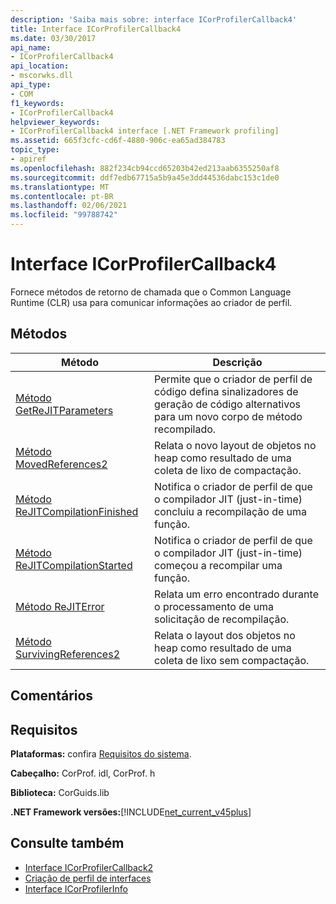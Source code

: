 ```yaml
---
description: 'Saiba mais sobre: interface ICorProfilerCallback4'
title: Interface ICorProfilerCallback4
ms.date: 03/30/2017
api_name:
- ICorProfilerCallback4
api_location:
- mscorwks.dll
api_type:
- COM
f1_keywords:
- ICorProfilerCallback4
helpviewer_keywords:
- ICorProfilerCallback4 interface [.NET Framework profiling]
ms.assetid: 665f3cfc-cd6f-4880-906c-ea65ad384783
topic_type:
- apiref
ms.openlocfilehash: 882f234cb94ccd65203b42ed213aab6355250af8
ms.sourcegitcommit: ddf7edb67715a5b9a45e3dd44536dabc153c1de0
ms.translationtype: MT
ms.contentlocale: pt-BR
ms.lasthandoff: 02/06/2021
ms.locfileid: "99788742"
---
```

# <a name="icorprofilercallback4-interface"></a>Interface ICorProfilerCallback4

Fornece métodos de retorno de chamada que o Common Language Runtime (CLR) usa para comunicar informações ao criador de perfil.  
  
## <a name="methods"></a>Métodos  
  
|Método|Descrição|  
|------------|-----------------|  
|[Método GetReJITParameters](icorprofilercallback4-getrejitparameters-method.md)|Permite que o criador de perfil de código defina sinalizadores de geração de código alternativos para um novo corpo de método recompilado.|  
|[Método MovedReferences2](icorprofilercallback4-movedreferences2-method.md)|Relata o novo layout de objetos no heap como resultado de uma coleta de lixo de compactação.|  
|[Método ReJITCompilationFinished](icorprofilercallback4-rejitcompilationfinished-method.md)|Notifica o criador de perfil de que o compilador JIT (just-in-time) concluiu a recompilação de uma função.|  
|[Método ReJITCompilationStarted](icorprofilercallback4-rejitcompilationstarted-method.md)|Notifica o criador de perfil de que o compilador JIT (just-in-time) começou a recompilar uma função.|  
|[Método ReJITError](icorprofilercallback4-rejiterror-method.md)|Relata um erro encontrado durante o processamento de uma solicitação de recompilação.|  
|[Método SurvivingReferences2](icorprofilercallback4-survivingreferences2-method.md)|Relata o layout dos objetos no heap como resultado de uma coleta de lixo sem compactação.|  
  
## <a name="remarks"></a>Comentários  
  
## <a name="requirements"></a>Requisitos  

 **Plataformas:** confira [Requisitos do sistema](../../get-started/system-requirements.md).  
  
 **Cabeçalho:** CorProf. idl, CorProf. h  
  
 **Biblioteca:** CorGuids.lib  
  
 **.NET Framework versões:**[!INCLUDE[net_current_v45plus](../../../../includes/net-current-v45plus-md.md)]  
  
## <a name="see-also"></a>Consulte também

- [Interface ICorProfilerCallback2](icorprofilercallback2-interface.md)
- [Criação de perfil de interfaces](profiling-interfaces.md)
- [Interface ICorProfilerInfo](icorprofilerinfo-interface.md)
